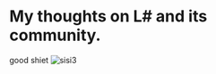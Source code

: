 # My thoughts on L# and its community.

good shiet ![sisi3](https://cdn.joduska.me/forum/public/style_emoticons/default/sisi3.gif)

